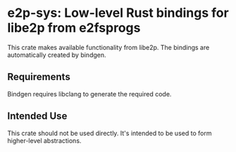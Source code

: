 # e2p-sys: Low-level Rust bindings for libe2p from e2fsprogs

This crate makes available functionality from libe2p. The bindings are automatically created by bindgen.

## Requirements
Bindgen requires libclang to generate the required code.

## Intended Use
This crate should not be used directly. It's intended to be used to form higher-level abstractions.
